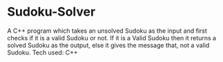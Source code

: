 # Sudoku-Solver
A C++ program which takes an unsolved Sudoku as the input and first checks if it is a valid Sudoku or not.
If it is a Valid Sudoku then it returns a solved Sudoku as the output, else it gives the message that, not a valid Sudoku.
Tech used: C++
